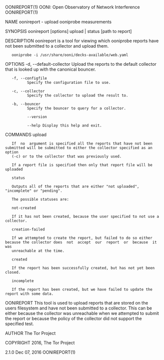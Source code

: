 OONIREPORT(1)                                     OONI: Open Observatory of Network Interference                                     OONIREPORT(1)

NAME
       oonireport - upload ooniprobe measurements

SYNOPSIS
       oonireport [options] upload | status [path to report]

DESCRIPTION
       oonireport is a tool for viewing which ooniprobe reports have not been submitted to a collector and upload them.

       ooniprobe -i /usr/share/ooni/decks-available/web.yaml

OPTIONS
       -d, --default-collector
              Upload the reports to the default collector that is looked up with the canonical bouncer.

       -f, --configfile
              Specify the configuration file to use.

       -c, --collector
              Specify the collector to upload the result to.

       -b, --bouncer
              Specify the bouncer to query for a collector.

              --version

              --help Display this help and exit.

COMMANDS
       upload

       If  no  argument is specified all the reports that have not been submitted will be submitted to either the collector specified as an option
       (-c) or to the collector that was previously used.

       If a report file is specified then only that report file will be uploaded

       status

       Outputs all of the reports that are either "not uploaded", "incomplete" or "pending".

       The possible statuses are:

       not-created

       If it has not been created, because the user specified to not use a collector.

       creation-failed

       If we attempted to create the report, but failed to do so either because the collector does  not  accept  our  report  or  because  it  was
       unreachable at the time.

       created

       If the report has been successfully created, but has not yet been closed.

       incomplete

       If the report has been created, but we have failed to update the report with some data.

OONIREPORT
       This  tool is used to upload reports that are stored on the users filesystem and have not been submitted to a collector. This can be either
       because the collector was unreachable when we attempted to submit the report or because the policy of the collector  did  not  support  the
       specified test.

AUTHOR
       The Tor Project

COPYRIGHT
       2016, The Tor Project

2.1.0                                                              Dec 07, 2016                                                      OONIREPORT(1)
